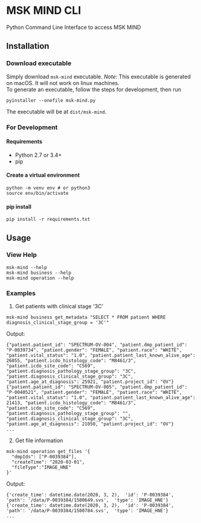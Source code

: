 # MSK MIND CLI

Python Command Line Interface to access MSK MIND

## Installation
### Download executable
Simply download `msk-mind` executable.
*Note*: This executable is generated on macOS. It will not work on linux machines.  
To generate an executable, follow the steps for development, then run
```
pyinstaller --onefile msk-mind.py
```
The executable will be at `dist/msk-mind`.

### For Development
#### Requirements

- Python 2.7 or 3.4+
- pip

#### Create a virtual environment
```
python -m venv env # or python3
source env/bin/activate
```

#### pip install
```
pip install -r requirements.txt
```

## Usage

### View Help
```
msk-mind --help
msk-mind business --help
msk-mind operation --help
```

### Examples

1. Get patients with clinical stage '3C'
```
msk-mind business get_metadata "SELECT * FROM patient WHERE diagnosis_clinical_stage_group = '3C'"
```
Output:
```
{"patient.patient_id": "SPECTRUM-OV-004", "patient.dmp_patient_id": "P-0039734", "patient.gender": "FEMALE", "patient.race": "WHITE", "patient.vital_status": "1.0", "patient.patient_last_known_alive_age": 26055, "patient.icdo_histology_code": "M8461/3", "patient.icdo_site_code": "C569", "patient.diagnosis_pathology_stage_group": "3C", "patient.diagnosis_clinical_stage_group": "3C", "patient.age_at_diagnosis": 25921, "patient.project_id": "OV"}
{"patient.patient_id": "SPECTRUM-OV-005", "patient.dmp_patient_id": "P-0040521", "patient.gender": "FEMALE", "patient.race": "WHITE", "patient.vital_status": "1.0", "patient.patient_last_known_alive_age": 21413, "patient.icdo_histology_code": "M8461/3", "patient.icdo_site_code": "C569", "patient.diagnosis_pathology_stage_group": "", "patient.diagnosis_clinical_stage_group": "3C", "patient.age_at_diagnosis": 21050, "patient.project_id": "OV"}
...
```

2. Get file information
```
msk-mind operation get_files '{
  "dmpIds": ["P-0039384"],
  "createTime": "2020-03-01",
  "fileType":"IMAGE_HNE"
}'
```
Output:
```
{'create_time': datetime.date(2020, 3, 2),  'id': 'P-0039384',  'path': '/data/P-0039384/1500649.svs',  'type': 'IMAGE_HNE'}
{'create_time': datetime.date(2020, 3, 2),  'id': 'P-0039384',  'path': '/data/P-0039384/1500784.svs',  'type': 'IMAGE_HNE'}
...
```


